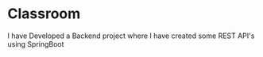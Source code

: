 # Classroom
I have Developed a Backend project where I have created some REST API's using SpringBoot
